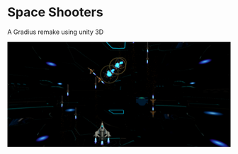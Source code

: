 # Space Shooters
A Gradius remake using unity 3D
<p align="left">
  <img src="screenshot.png" width="1000" title="Screen Shot">
</p>
